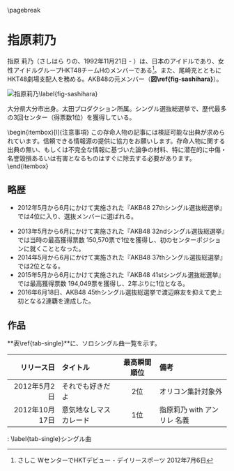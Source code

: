 \pagebreak

# 指原莉乃

指原 莉乃（さしはら りの、1992年11月21日 - ）は、日本のアイドルであり、女性アイドルグループHKT48チームHのメンバーである[^hkt_debut]。また、尾崎充とともにHKT48劇場支配人を務める。AKB48の元メンバー（**図\ref{fig-sashihara}**）。

![指原莉乃\label{fig-sashihara}](https://upload.wikimedia.org/wikipedia/commons/thumb/3/38/AKB48_20090704_Japan_Expo_22.jpg/800px-AKB48_20090704_Japan_Expo_22.jpg)

[^hkt_debut]: さしこ WセンターでHKTデビュー - デイリースポーツ 2012年7月6日

大分県大分市出身。太田プロダクション所属。シングル選抜総選挙で、歴代最多の3回センター（得票数1位）を獲得している。

\begin{itembox}[l]{注意事項}
この存命人物の記事には検証可能な出典が求められています。信頼できる情報源の提供に協力をお願いします。存命人物に関する出典の無い、もしくは不完全な情報に基づいた論争の材料、特に潜在的に中傷・名誉毀損あるいは有害となるものはすぐに除去する必要があります。
\end{itembox}

## 略歴

* 2012年5月から6月にかけて実施された『AKB48 27thシングル選抜総選挙』では4位に入り、選抜メンバーに選ばれる。
<!-- * 2012年6月16日（6月15日深夜）放送の『AKB48のオールナイトニッポン』において、『週刊文春』（2012年6月21日号）によって過去に元ファンの男性と交際していたと報じられたことに関して、事実でないことも記載されていると語ったが、その男性が友人であったことは認め、ファンや関係者に向けて謝罪した。プロデューサーの秋元康は「明日から」HKT48に移籍するように命じた。 -->
* 2013年5月から6月にかけて実施された『AKB48 32ndシングル選抜総選挙』では当時の最高獲得票数 150,570票で1位を獲得し、初のセンターポジションに就くこととなった。
* 2014年5月から6月にかけて実施された『AKB48 37thシングル選抜総選挙』では2位となる。
* 2015年5月から6月にかけて実施された『AKB48 41stシングル選抜総選挙』では最高獲得票数 194,049票を獲得し、2年ぶりに1位となる。
* 2016年6月18日、AKB48 45thシングル選抜総選挙で渡辺麻友を抑えて史上初となる2連覇を達成した。

## 作品

**表\ref{tab-single}**に、ソロシングル曲一覧を示す。

| リリース日      | タイトル            | 最高瞬間順位 | 備考 |
|--------------:|:-------------------|:---:|:-------------------------|
| 2012年5月2日   | それでも好きだよ      | 2位 | オリコン集計対象外          |
| 2012年10月17日 | 意気地なしマスカレード | 1位 | 指原莉乃 with アンリレ 名義 |

  : \label{tab-single}シングル曲
